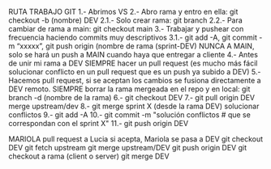 RUTA TRABAJO GIT
1.- Abrimos VS 
2.- Abro rama y entro en ella: git checkout -b (nombre) DEV
	2.1.- Solo crear rama: git branch 
  2.2.- Para cambiar de rama a main: git checkout main
3.- Trabajar y pushear con frecuencia haciendo commits muy descriptivos 
	3.1.- git add -A, git commit -m “xxxxx”, git push origin (nombre de rama (sprint-DEV) NUNCA A MAIN, solo se hará un push a MAIN cuando haya que entregar a cliente
4.- Antes de unir mi rama a DEV SIEMPRE hacer un pull request (es mucho más fácil solucionar conflicto en un pull request que es un push ya subido a DEV) 
5.- Hacemos pull request, si se aceptan los cambios se fusiona directamente a DEV remoto. SIEMPRE borrar la rama mergeada en el repo y en local: git branch -d 
    (nombre de la rama) 
6.- git checkout DEV
7.- git pull origin DEV 
    merge upstream/dev
8.- git merge sprint X (desde la rama DEV)
    solucionar conflictos
9.- git add -A
10.- git commit -m "solución conflictos # que se correspondan con el sprint X"
11.- git push origin DEV


MARIOLA
pull request a Lucia si acepta, Mariola se pasa a DEV 
git checkout DEV 
git fetch upstream 
git merge upstream/DEV 
git push origin DEV 
git checkout a rama (client o server) 
git merge DEV
